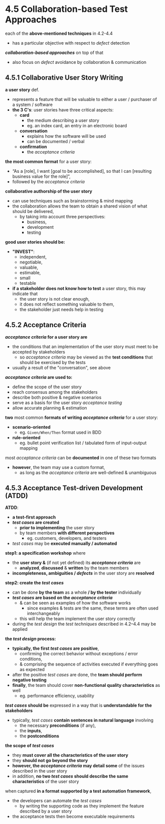 # 4.5 Collaboration-based Test Approaches

each of the **above-mentioned techniques** in 4.2-4.4
* has a particular objective with respect to *defect* detection

***collaboration-based approaches*** on top of that
* also focus on *defect* avoidance by collaboration & communication

## 4.5.1 Collaborative User Story Writing

**a user story** def.
* represents a feature that will be valuable to either a user / purchaser of a system / software
* **the 3 C's**: user stories have three critical aspects:
  + **card**
    - the medium describing a user story
    - eg. an index card, an entry in an electronic board
  + **conversation**
    - explains how the software will be used
    - can be documented / verbal
  + **confirmation**
    - the *acceptance criteria*

**the most common format** for a user story:
* “As a [role], I want [goal to be accomplished], so that I can [resulting business value for the role]”,
* followed by the *acceptance criteria*

**collaborative authorship of the user story**
* can use techniques such as brainstorming & mind mapping
* the collaboration allows the team to obtain a shared vision of what should be delivered,
  + by taking into account three perspectives:
    - business,
    - development
    - testing

**good user stories should be:**
* **"INVEST"**:
  + independent,
  + negotiable,
  + valuable,
  + estimable,
  + small
  + testable
* **if a stakeholder does not know how to test** a user story, this may indicate that
  + the user story is not clear enough,
  + it does not reflect something valuable to them,
  + the stakeholder just needs help in testing

## 4.5.2 Acceptance Criteria

***acceptance criteria* for a user story are**
* the conditions that an implementation of the user story must meet to be accepted by stakeholders
  + so *acceptance criteria* may be viewed as the **test conditions** that should be exercised by the tests
* usually a result of the "conversation", see above

***acceptance criteria* are used to:**
* define the scope of the user story
* reach consensus among the stakeholders
* describe both positive & negative scenarios
* serve as a basis for the user story *acceptance testing*
* allow accurate planning & estimation

**two** most common **formats of writing *acceptance criteria*** for a user story:
* **scenario-oriented**
  + eg. `Given/When/Then` format used in BDD
* **rule-oriented**
  + eg. bullet point verification list / tabulated form of input-output mapping

most *acceptance criteria* can be **documented** in one of these two formats
* **however**, the team may use a custom format,
  + as long as the *acceptance criteria* are well-defined & unambiguous

## 4.5.3 Acceptance Test-driven Development (ATDD)

**ATDD**:
* **a test-first approach**
* ***test cases* are created**
  + **prior to implementing** the user story
  + by team members **with different perspectives**
    - eg. customers, developers, and testers
* *test cases* may be **executed manually / automated**

**step1: a specification workshop** where
* the **user story &** (if not yet defined) its ***acceptance criteria*** are
  + **analyzed**, **discussed** & **written** by the team members
* **incompleteness, ambiguities / *defects*** in the user story are **resolved**

**step2: create the *test cases***
* can be done **by the team** as a whole **/ by the tester** individually
* ***test cases* are based on the *acceptance criteria***
  + & can be seen as examples of how the software works
    - since examples & tests are the same, these terms are often used interchangeably
  + this will help the team implement the user story correctly
* during the *test design* the *test techniques* described in 4.2–4.4 may be applied

**the *test design* process:**
* **typically, the first *test cases* are positive**,
  + confirming the correct behavior without exceptions / error conditions,
  + & comprising the sequence of activities executed if everything goes as expected
* after the positive *test cases* are done, the **team should perform negative testing**
* **finally**, the team should cover **non-functional quality characteristics** as well
  + eg. performance efficiency, usability

***test cases* should be** expressed in a way that is **understandable for the stakeholders**
* typically, *test cases* **contain sentences in natural language** involving
  + the necessary **preconditions** (if any),
  + the **inputs**,
  + the **postconditions**

**the scope of *test cases***
* they **must cover all the characteristics of the user story**
* they **should not go beyond the story**
* **however, the *acceptance criteria* may detail some** of the issues described in the user story
* in addition, **no two *test cases* should describe the same characteristics** of the user story

when captured **in a format supported by a test automation framework**,
* the developers can automate the *test cases*
  + by writing the supporting code as they implement the feature described by a user story
* the acceptance tests then become executable requirements
